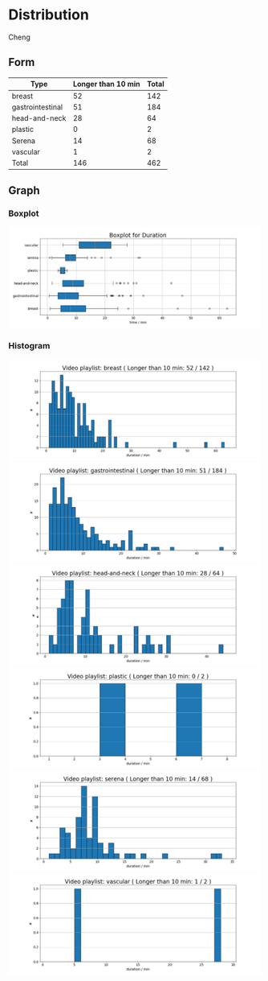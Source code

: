 # Distribution
Cheng

## Form
Type | Longer than 10 min | Total
--- | --- | --- 
breast | 52 | 142
gastrointestinal | 51 | 184
head-and-neck | 28 | 64
plastic | 0 | 2
Serena | 14 | 68 
vascular | 1 | 2
Total | 146 | 462

## Graph

### Boxplot
![](./illustrations/Boxplot.png)

### Histogram

![](./illustrations/breast_hist.png)
![](./illustrations/gastrointestinal_hist.png)
![](./illustrations/head-and-neck_hist.png)
![](./illustrations/plastic_hist.png)
![](./illustrations/serena_hist.png)
![](./illustrations/vascular_hist.png)
